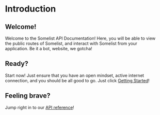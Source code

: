 # Introduction
## Welcome!
Welcome to the Somelist API Documentation! Here, you will be able to view the public routes of Somelist, and interact with Somelist from your application. Be it a bot, website, we gotcha!

## Ready?
Start now! Just ensure that you have an open mindset, active internet connection, and you should be all good to go. Just click [Getting Started](/guide/getting-started/)!

## Feeling brave?
Jump right in to our [API reference](/api/)!